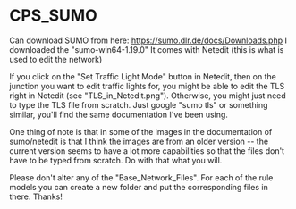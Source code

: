 # CPS_SUMO

Can download SUMO from here: https://sumo.dlr.de/docs/Downloads.php
I downloaded the "sumo-win64-1.19.0"
It comes with Netedit (this is what is used to edit the network)

If you click on the "Set Traffic Light Mode" button in Netedit, then on the junction you want to edit
traffic lights for, you might be able to edit the TLS right in Netedit (see "TLS_in_Netedit.png"). 
Otherwise, you might just need to type the TLS file from scratch. Just google "sumo tls" or 
something similar, you'll find the same documentation I've been using.

One thing of note is that in some of the images in the documentation of sumo/netedit is that
I think the images are from an older version -- the current version seems to have a lot more
capabilities so that the files don't have to be typed from scratch. Do with that what you will.

Please don't alter any of the "Base_Network_Files". For each of the rule models you can create
a new folder and put the corresponding files in there. Thanks!